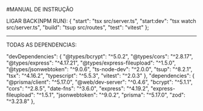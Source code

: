 #MANUAL DE INSTRUÇÃO

LIGAR BACK(NPM RUN): 
 {
  "start": "tsx src/server.ts",
  "start:dev": "tsx watch src/server.ts",
  "build": "tsup src/routes",
  "test": "vitest"
};

________________________________________________


TODAS AS DEPENDENCIAS: 

"devDependencies": {
    "@types/bcrypt": "^5.0.2",
    "@types/cors": "^2.8.17",
    "@types/express": "^4.17.21",
    "@types/express-fileupload": "^1.5.0",
    "@types/jsonwebtoken": "^9.0.6",
    "ts-node-dev": "^2.0.0",
    "tsup": "^8.2.1",
    "tsx": "^4.16.2",
    "typescript": "^5.5.3",
    "vitest": "^2.0.3"
  },
  "dependencies": {
    "@prisma/client": "^5.17.0",
    "@web/dev-server": "^0.4.6",
    "bcrypt": "^5.1.1",
    "cors": "^2.8.5",
    "date-fns": "^3.6.0",
    "express": "^4.19.2",
    "express-fileupload": "^1.5.1",
    "jsonwebtoken": "^9.0.2",
    "prisma": "^5.17.0",
    "zod": "^3.23.8"
  },
    
